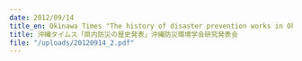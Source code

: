 ```yaml
---
date: 2012/09/14
title_en: Okinawa Times "The history of disaster prevention works in Okinawa"
title: 沖縄タイムス「県内防災の歴史発表」沖縄防災環境学会研究発表会
file: "/uploads/20120914_2.pdf"
---
```

